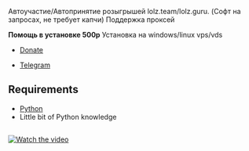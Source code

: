 Автоучастие/Автопринятие розыгрышей lolz.team/lolz.guru. (Софт на запросах, не требует капчи)
Поддержка проксей

**Помощь в установке 500р**
Установка на windows/linux vps/vds
- [Donate](https://qiwi.com/n/WASLOST)

- [Telegram](https://t.me/waslost)

## Requirements
- [Python](https://www.python.org/downloads/)
- Little bit of Python knowledge

## 
[![Watch the video](https://s7.gifyu.com/images/ezgif-7-61455e297381.gif)](https://www.youtube.com/watch?v=Eo6x3dLa7Pw)

